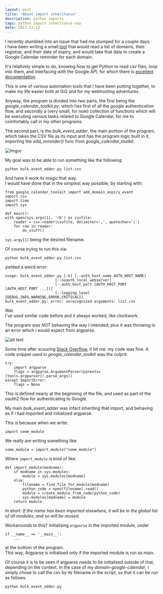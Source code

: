 ```yaml
---
layout: post
title: "About import inheritance"
description: python imports
tags: python import inheritance oop
date: 2017-12-12
---
```



I recently stumbled into an issue that had me stumped for a couple days.  
I have been writing a small [tool](https://github.com/sk1u/domain-google-calendar) that would read a list of domains, their registrar, and their date of expiry,
and would take that data to create a Google Calendar reminder for each domain.  

It's relatively simple to do, knowing how to get Python to read csv files, loop into them, and interfacing with the Google API, for which there is [excellent documentation](https://developers.google.com/api-client-library/python/start/get_started).

This is one of various automation tools that I have been putting together, to make my life easier both at GiG and for my webhosting adventures.

Anyway, the program is divided into two parts, the first being the *google\_calendar\_toolkit.py*, which has first of all the google authentication flow, and secondly a (very small, for now) collection of functions which will be executing various tasks related to Google Calendar, for me to comfortably call in my other programs.  

The second part, is the *bulk\_event\_adder*, the main portion of the program, which takes the CSV file as its input and has the program logic built in it, importing the *add\_reminder()* func from *google\_calendar\_toolkit*.

![Imgur](https://i.imgur.com/2S4xrsW.png)

My goal was to be able to run something like the following:  
```
python bulk_event_adder.py list.csv  
```

And have it work its magic that way.  
I would have done that in the simplest way possible, by starting with:  
```
from google_calendar_toolkit import add_domain_expiry_event
import csv
import time
import sys

def main():
with open(sys.argv[1], 'rb') as csvfile:
    reader = csv.reader(csvfile, delimiter=',', quotechar='|')
    for row in reader:
        do_stuff()
```

`sys.argv[1]` being the desired filename.  

Of course trying to run this via:  
```
python bulk_event_adder.py list.csv
```

yielded a weird error:
```
usage: bulk_event_adder.py [-h] [--auth_host_name AUTH_HOST_NAME]
                       [--noauth_local_webserver]
                       [--auth_host_port [AUTH_HOST_PORT [AUTH_HOST_PORT ...]]]
                       [--logging_level {DEBUG,INFO,WARNING,ERROR,CRITICAL}]
bulk_event_adder.py: error: unrecognized arguments: list.csv
```

Wat.  
I've used similar code before and it always worked, like clockwork.

The program was _NOT_ behaving the way I intended, plus it was throwing in an error which i would expect from argparse.

![alt text](https://i.imgur.com/GoI5PWr.jpg)  

Some time after scouring [Stack Overflow](https://stackoverflow.com/), it hit me: my code was fine. A code snippet used in *google\_calendar\_toolkit* was the culprit:  

```
try:
    import argparse
    flags = argparse.ArgumentParser(parents=[tools.argparser]).parse_args()
except ImportError:
    flags = None
```

This is defined nearly at the beginning of the file, and used as part of the oauth2 flow for authenticating to Google.

My main *bulk\_event\_adder* was infact inheriting that import, and behaving as if i had imported and initialized argparse.

This is because when we write:  
```
import some_module
```

We really are writing something like:  
```
some_module = import_module("some_module")
```  

Where `import_module` is kind of like:  
```
def import_module(modname):
    if modname in sys.modules:
        module = sys.modules[modname]
    else:
        filename = find_file_for_module(modname)
        python_code = open(filename).read()
        module = create_module_from_code(python_code)
        sys.modules[modname] = module
    return module
```

*In short: If the name has been imported elsewhere, it will be in the global list of all modules, and so will be reused.*

Workarounds to this?
Initialising `argparse` in the imported module, under
```
if __name__ == '__main__':
    ...
```
at the bottom of the program.  
This way, Argparse is initialised only if the imported module is run as main.

Of course it is to be seen if argparse needs to be initialised outside of that, depending on the context.
In the case of my *domain-google-calendar*, I simply chose to call the csv by its filename in the script, so that it can be run as follows:  
```
python bulk_event_adder.py
```

